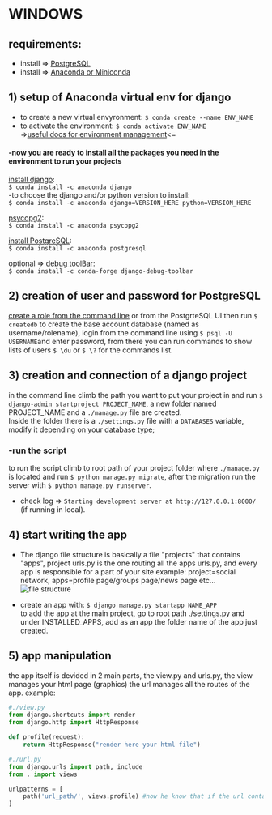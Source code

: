 # WINDOWS
## requirements:
* install => [PostgreSQL](https://www.enterprisedb.com/downloads/postgres-postgresql-downloads)<br/>
* install => [Anaconda or Miniconda](https://www.anaconda.com/products/individual)

## 1) setup of Anaconda virtual env for django
* to create a new virtual envyronment: ```$ conda create --name ENV_NAME```<br/>
* to activate the environment: ```$ conda activate ENV_NAME```<br/>
=>[useful docs for environment management](https://docs.conda.io/projects/conda/en/latest/user-guide/tasks/manage-environments.html#creating-an-environment-with-commands)<=<br/>

#### -now you are ready to install all the packages you need in the environment to run your projects

[install django](https://anaconda.org/anaconda/django):<br/>
```$ conda install -c anaconda django```<br/>
-to choose the django and/or python version to install:<br/>
```$ conda install -c anaconda django=VERSION_HERE python=VERSION_HERE```<br/>

[psycopg2](https://anaconda.org/anaconda/psycopg2):<br/>
```$ conda install -c anaconda psycopg2```<br/>

[install PostgreSQL](https://anaconda.org/anaconda/postgresql):<br/>
```$ conda install -c anaconda postgresql```<br/>

optional => [debug toolBar](https://anaconda.org/conda-forge/django-debug-toolbar):<br/>
```$ conda install -c conda-forge django-debug-toolbar```<br/>

## 2) creation of user and password for PostgreSQL
[create a role from the command line](https://www.postgresql.org/docs/8.1/sql-createrole.html) or from the PostgrteSQL UI then run ```$ createdb``` to create the base account database (named as username/rolename),
login from the command line using ```$ psql -U USERNAME```and enter password, from there you can run commands to show lists of users ```$ \du``` or ```$ \?``` for the commands list.

## 3) creation and connection of a django project
in the command line climb the path you want to put your project in and run ```$ django-admin startproject PROJECT_NAME```, a new folder named PROJECT_NAME and a ```./manage.py``` file are created.<br/>
Inside the folder there is a ```./settings.py``` file with a ```DATABASES``` variable, modify it depending on your [database type](https://docs.djangoproject.com/en/3.1/ref/settings/#databases);

### -run the script
to run the script climb to root path of your project folder where ```./manage.py``` is located and run ```$ python manage.py migrate```, after the migration run the server with ```$ python manage.py runserver```.
* check log => ```Starting development server at http://127.0.0.1:8000/``` (if running in local).

## 4) start writing the app
* The django file structure is basically a file "projects" that contains "apps", project urls.py is the one routing all the apps urls.py, and every app is responsible for a part of your site example: project=social network, apps=profile page/groups page/news page etc...<br/>
![file structure](https://djangobook.com/wp-content/uploads/structure_drawing1_new.png "base django project structure")

* create an app with: ```$ django manage.py startapp NAME_APP```<br/>
to add the app at the main project, go to root path ./settings.py and under INSTALLED_APPS, add as an app the folder name of the app just created.

## 5) app manipulation
the app itself is devided in 2 main parts, the view.py and urls.py, the view manages your html page (graphics) the url manages all the routes of the app.
example:
```py
#./view.py 
from django.shortcuts import render
from django.http import HttpResponse

def profile(request):
    return HttpResponse("render here your html file") 
```

```py
#./url.py 
from django.urls import path, include
from . import views

urlpatterns = [
    path('url_path/', views.profile) #now he know that if the url contains "url_path/", he will render the "profile" function in views.py.
]
```